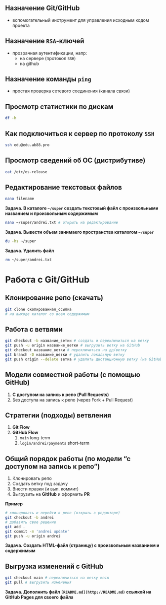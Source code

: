 ## Назначение Git/GitHub

- вспомогательный инструмент для управления исходным кодом проекта

## Назначение `RSA`-ключей

- прозрачная аутентификации, напр:
    - на сервере (протокол `SSH`)
    - на github

## Назначение команды `ping`

- простая проверка сетевого соединения (канала связи)

## Просмотр статистики по дискам

```bash
df -h
```

## Как подключиться к сервер по протоколу `SSH`

```bash
ssh edu@edu.ab88.pro
```

## Просмотр сведений об ОС (дистрибутиве)

```bash
cat /etc/os-release
```

## Редактирование текстовых файлов

```bash
nano filename
```

**Задача. В каталоге `~/super` создать текстовый файл с произвольными названием и произвольным содержимым**

```bash
nano ~/super/andrei.txt # открыть на редактирование
```

**Задача. Вывести объем занимаего пространства каталогом `~/super`**

```bash
du -hs ~/super
```

**Задача. Удалить файл**

```bash
rm ~/super/andrei.txt
```

# Работа с Git/GitHub

## Клонирование репо (скачать)

```bash
git clone скопированная_ссылка
# на выходе каталог со всем содержимым
```

## Работа с ветвями

```bash
git checkout -b название_ветки # создать и переключиться на ветку
git push -u origin название_ветки # выгрузить ветку на GitHub
git checkout название_ветки # переключиться на др/ветку
git branch -D название_ветки # удалить локальную ветку
git push origin --delete ветка # удалить дистанционную ветку (на GitHub)
```

## Модели совместной работы (с помощью GitHub)

1. **С доступом на запись к репо (Pull Requests)**
2. Без доступа на запись к репо (через Fork + Pull Request)

## Стратегии (подходы) ветвления

1. **Git Flow**
2. **GitHub Flow**
    1. `main`  long-term
    2. `login/andrei/payments` short-term

## Общий порядок работы (по модели “с доступом на запись к репо”)

1. Клонировать репо
2. Создать ветку под задачу
3. Внести правки (и вып. коммит)
4. Выгрузить на **GitHub** и оформить **PR**

**Пример**

```bash
# клонировать и перейти в репо (открыть в редакторе)
git checkout -b andrei
# добавить свое решение
git add .
git commit -m 'andrei update'
git push -u origin andrei
```

**Задача. Создать HTML-файл (страницу) с произвольным названием и содержимым**

## Выгрузка изменений с GitHub

```bash
git checkout main # переключиться на ветку main
git pull # выгрузить изменения
```

**Задача. Дополнить файл `[README.md](http://README.md)` ссылкой на GitHub Pages для своего файла**